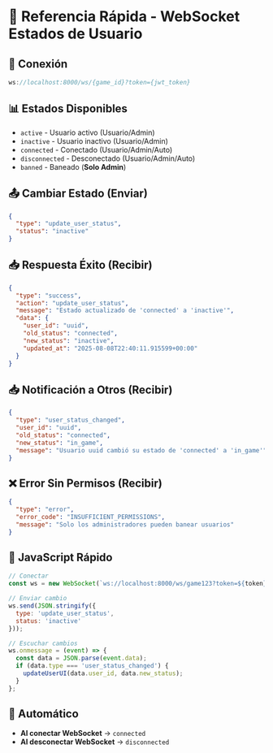 # 🚀 Referencia Rápida - WebSocket Estados de Usuario

## 📡 Conexión
```javascript
ws://localhost:8000/ws/{game_id}?token={jwt_token}
```

## 📊 Estados Disponibles
- `active` - Usuario activo (Usuario/Admin)
- `inactive` - Usuario inactivo (Usuario/Admin) 
- `connected` - Conectado (Usuario/Admin/Auto)
- `disconnected` - Desconectado (Usuario/Admin/Auto)
- `banned` - Baneado (**Solo Admin**)

## 📤 Cambiar Estado (Enviar)
```json
{
  "type": "update_user_status",
  "status": "inactive"
}
```

## 📥 Respuesta Éxito (Recibir)
```json
{
  "type": "success",
  "action": "update_user_status",
  "message": "Estado actualizado de 'connected' a 'inactive'",
  "data": {
    "user_id": "uuid",
    "old_status": "connected",
    "new_status": "inactive",
    "updated_at": "2025-08-08T22:40:11.915599+00:00"
  }
}
```

## 📥 Notificación a Otros (Recibir)
```json
{
  "type": "user_status_changed",
  "user_id": "uuid",
  "old_status": "connected",
  "new_status": "in_game",
  "message": "Usuario uuid cambió su estado de 'connected' a 'in_game'"
}
```

## ❌ Error Sin Permisos (Recibir)
```json
{
  "type": "error",
  "error_code": "INSUFFICIENT_PERMISSIONS",
  "message": "Solo los administradores pueden banear usuarios"
}
```

## 🔧 JavaScript Rápido
```javascript
// Conectar
const ws = new WebSocket(`ws://localhost:8000/ws/game123?token=${token}`);

// Enviar cambio
ws.send(JSON.stringify({
  type: 'update_user_status',
  status: 'inactive'
}));

// Escuchar cambios
ws.onmessage = (event) => {
  const data = JSON.parse(event.data);
  if (data.type === 'user_status_changed') {
    updateUserUI(data.user_id, data.new_status);
  }
};
```

## 🤖 Automático
- **Al conectar WebSocket** → `connected`
- **Al desconectar WebSocket** → `disconnected`

